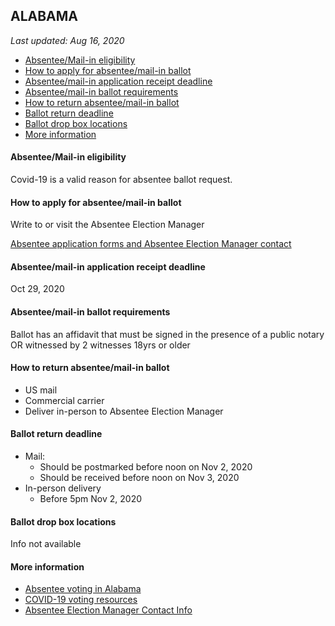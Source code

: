 ## ALABAMA

*Last updated: Aug 16, 2020*

* [Absentee/Mail-in eligibility](#absenteemail-in-eligibility)
* [How to apply for absentee/mail-in ballot](#how-to-apply-for-absenteemail-in-ballot)
* [Absentee/mail-in application receipt deadline](#absenteemail-in-application-receipt-deadline)
* [Absentee/mail-in ballot requirements](#absenteemail-in-ballot-requirements)
* [How to return absentee/mail-in ballot](#how-to-return-absenteemail-in-ballot)
* [Ballot return deadline](#ballot-return-deadline)
* [Ballot drop box locations](#ballot-drop-box-locations)
* [More information](#more-information)

#### Absentee/Mail-in eligibility 
Covid-19 is a valid reason for absentee ballot request.

#### How to apply for absentee/mail-in ballot 
Write to or visit the Absentee Election Manager

[Absentee application forms and Absentee Election Manager contact](https://www.sos.alabama.gov/alabama-votes/absentee-ballot-applications)

#### Absentee/mail-in application receipt deadline 
Oct 29, 2020 

#### Absentee/mail-in ballot requirements 
Ballot has an affidavit that must be signed in the presence of a public notary OR witnessed by 2 witnesses 18yrs or older

#### How to return absentee/mail-in ballot 
* US mail 
* Commercial carrier
* Deliver in-person to Absentee Election Manager

#### Ballot return deadline 
* Mail:
  * Should be postmarked before noon on Nov 2, 2020
  * Should be received before noon on Nov 3, 2020
* In-person delivery
  * Before 5pm Nov 2, 2020 

#### Ballot drop box locations 
Info not available

#### More information 
* [Absentee voting in Alabama](https://www.sos.alabama.gov/alabama-votes/voter/absentee-voting)
* [COVID-19 voting resources](https://www.sos.alabama.gov/covid-19-voting-resources)
* [Absentee Election Manager Contact Info](https://www.sos.alabama.gov/city-county-lookup/absentee-election-manager)
